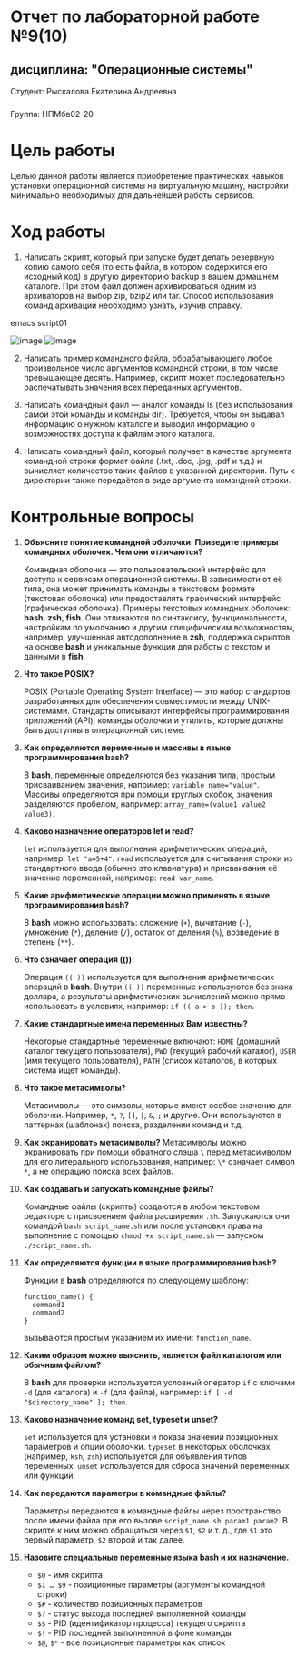 # Отчет по лабораторной работе №9(10) 
## дисциплина: "Операционные системы"

Студент: Рыскалова Екатерина Андреевна
###
Группа: НПМбв02-20


# Цель работы

Целью данной работы является приобретение практических навыков установки операционной системы на виртуальную машину, настройки минимально необходимых для дальнейшей работы сервисов.

# Ход работы

1. Написать скрипт, который при запуске будет делать резервную копию самого себя (то
есть файла, в котором содержится его исходный код) в другую директорию backup
в вашем домашнем каталоге. При этом файл должен архивироваться одним из архиваторов на выбор zip, bzip2 или tar. Способ использования команд архивации
необходимо узнать, изучив справку.

emacs script01

![image](https://github.com/rinakatty/study_2023-2024_os-intro/assets/160457049/ad4060b6-63f8-4bf3-b622-ebbcc3bc83f1)
![image](https://github.com/rinakatty/study_2023-2024_os-intro/assets/160457049/c7d03d3e-42c0-48f3-8c6f-bbc06a9eff19)


2. Написать пример командного файла, обрабатывающего любое произвольное число
аргументов командной строки, в том числе превышающее десять. Например, скрипт
может последовательно распечатывать значения всех переданных аргументов.


3. Написать командный файл — аналог команды ls (без использования самой этой команды и команды dir). Требуется, чтобы он выдавал информацию о нужном каталоге
и выводил информацию о возможностях доступа к файлам этого каталога.
4. Написать командный файл, который получает в качестве аргумента командной строки
формат файла (.txt, .doc, .jpg, .pdf и т.д.) и вычисляет количество таких файлов
в указанной директории. Путь к директории также передаётся в виде аргумента командной строки.

# Контрольные вопросы

1. **Объясните понятие командной оболочки. Приведите примеры командных оболочек. Чем они отличаются?**

   Командная оболочка — это пользовательский интерфейс для доступа к сервисам операционной системы. В зависимости от её типа, она может принимать команды в текстовом формате (текстовая оболочка) или предоставлять графический интерфейс (графическая оболочка). Примеры текстовых командных оболочек: **bash**, **zsh**, **fish**. Они отличаются по синтаксису, функциональности, настройкам по умолчанию и другим специфическим возможностям, например, улучшенная автодополнение в **zsh**, поддержка скриптов на основе **bash** и уникальные функции для работы с текстом и данными в **fish**.

2. **Что такое POSIX?**

   POSIX (Portable Operating System Interface) — это набор стандартов, разработанных для обеспечения совместимости между UNIX-системами. Стандарты описывают интерфейсы программирования приложений (API), команды оболочки и утилиты, которые должны быть доступны в операционной системе.

3. **Как определяются переменные и массивы в языке программирования bash?**

   В **bash**, переменные определяются без указания типа, простым присваиванием значения, например: `variable_name="value"`. Массивы определяются при помощи круглых скобок, значения разделяются пробелом, например: `array_name=(value1 value2 value3)`.

4. **Каково назначение операторов let и read?**

   `let` используется для выполнения арифметических операций, например: `let "a=5+4"`. `read` используется для считывания строки из стандартного ввода (обычно это клавиатура) и присваивания её значение переменной, например: `read var_name`.

5. **Какие арифметические операции можно применять в языке программирования bash?**

   В **bash** можно использовать: сложение (`+`), вычитание (`-`), умножение (`*`), деление (`/`), остаток от деления (`%`), возведение в степень (`**`).

6. **Что означает операция (()):**

   Операция `(( ))` используется для выполнения арифметических операций в **bash**. Внутри `(( ))` переменные используются без знака доллара, а результаты арифметических вычислений можно прямо использовать в условиях, например: `if (( a > b )); then`.

7. **Какие стандартные имена переменных Вам известны?**

   Некоторые стандартные переменные включают: `HOME` (домашний каталог текущего пользователя), `PWD` (текущий рабочий каталог), `USER` (имя текущего пользователя), `PATH` (список каталогов, в которых система ищет команды).

8. **Что такое метасимволы?**

   Метасимволы — это символы, которые имеют особое значение для оболочки. Например, `*`, `?`, `[]`, `|`, `&`, `;` и другие. Они используются в паттернах (шаблонах) поиска, разделении команд и т.д.

9. **Как экранировать метасимволы?**
   Метасимволы можно экранировать при помощи обратного слэша `\` перед метасимволом для его литерального использования, например: `\*` означает символ `*`, а не операцию поиска всех файлов.

10. **Как создавать и запускать командные файлы?**

    Командные файлы (скрипты) создаются в любом текстовом редакторе с присвоением файла расширения `.sh`. Запускаются они командой `bash script_name.sh` или после установки права на выполнение с помощью `chmod +x script_name.sh` — запуском `./script_name.sh`.

11. **Как определяются функции в языке программирования bash?**

    Функции в **bash** определяются по следующему шаблону:
    ```
    function_name() {
      command1
      command2
    }
    ```
    вызываются простым указанием их имени: `function_name`.

12. **Каким образом можно выяснить, является файл каталогом или обычным файлом?**

    В **bash** для проверки используется условный оператор `if` с ключами `-d` (для каталога) и `-f` (для файла), например: `if [ -d "$directory_name" ]; then`.

13. **Каково назначение команд set, typeset и unset?**

    `set` используется для установки и показа значений позиционных параметров и опций оболочки. `typeset` в некоторых оболочках (например, `ksh`, `zsh`) используется для объявления типов переменных. `unset` используется для сброса значений переменных или функций.

14. **Как передаются параметры в командные файлы?**

    Параметры передаются в командные файлы через пространство после имени файла при его вызове `script_name.sh param1 param2`. В скрипте к ним можно обращаться через `$1`, `$2` и т. д., где `$1` это первый параметр, `$2` второй и так далее.

15. **Назовите специальные переменные языка bash и их назначение.**

    - `$0` - имя скрипта
    - `$1 … $9` - позиционные параметры (аргументы командной строки)
    - `$#` - количество позиционных параметров
    - `$?` - статус выхода последней выполненной команды
    - `$$` - PID (идентификатор процесса) текущего скрипта
    - `$!` - PID последней выполненной в фоне команды
    - `$@`, `$*` - все позиционные параметры как список

